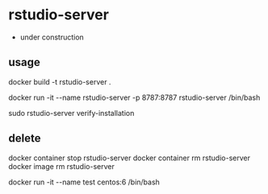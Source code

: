 # rstudio-server

- under construction

## usage

docker build -t rstudio-server .

docker run -it --name rstudio-server -p 8787:8787 rstudio-server /bin/bash

sudo rstudio-server verify-installation

## delete

docker container stop rstudio-server
docker container rm rstudio-server
docker image rm rstudio-server


docker run -it --name test centos:6 /bin/bash
